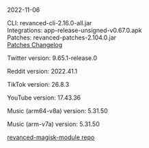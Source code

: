 2022-11-06
  
CLI: revanced-cli-2.16.0-all.jar  
Integrations: app-release-unsigned-v0.67.0.apk  
Patches: revanced-patches-2.104.0.jar  
[Patches Changelog](https://github.com/revanced/revanced-patches/releases/tag/v2.104.0)  

Twitter version: 9.65.1-release.0  

Reddit version: 2022.41.1  

TikTok version: 26.8.3  

YouTube version: 17.43.36  

Music (arm64-v8a) version: 5.31.50  

Music (arm-v7a) version: 5.31.50  

[revanced-magisk-module repo](https://github.com/j-hc/revanced-magisk-module)
